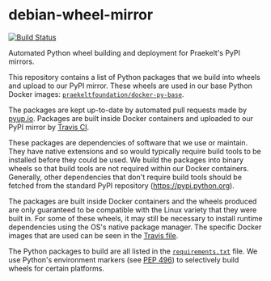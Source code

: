 # debian-wheel-mirror

[![Build Status](https://travis-ci.org/praekeltfoundation/debian-wheel-mirror.svg?branch=develop)](https://travis-ci.org/praekeltfoundation/debian-wheel-mirror)

Automated Python wheel building and deployment for Praekelt's PyPI mirrors.

This repository contains a list of Python packages that we build into wheels and upload to our PyPI mirror. These wheels are used in our base Python Docker images:  [`praekeltfoundation/docker-py-base`](https://github.com/praekeltfoundation/docker-py-base).

The packages are kept up-to-date by automated pull requests made by [pyup.io](https://pyup.io/repos/github/praekeltfoundation/debian-wheel-mirror/). Packages are built inside Docker containers and uploaded to our PyPI mirror by [Travis CI](https://travis-ci.org/praekeltfoundation/debian-wheel-mirror).

These packages are dependencies of software that we use or maintain. They have native extensions and so would typically require build tools to be installed before they could be used. We build the packages into binary wheels so that build tools are not required within our Docker containers. Generally, other dependencies that don't require build tools should be fetched from the standard PyPI repository (https://pypi.python.org).

The packages are built inside Docker containers and the wheels produced are only guaranteed to be compatible with the Linux variety that they were built in. For some of these wheels, it may still be necessary to install runtime dependencies using the OS's native package manager. The specific Docker images that are used can be seen in the [Travis file](.travis.yml).

The Python packages to build are all listed in the [`requirements.txt`](requirements.txt) file. We use Python's environment markers (see [PEP 496](https://www.python.org/dev/peps/pep-0496/)) to selectively build wheels for certain platforms.
